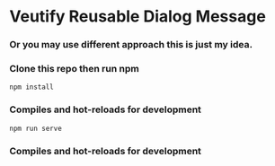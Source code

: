 # Veutify Reusable Dialog Message
### Or you may use different approach this is just my idea. 
### Clone this repo then run npm
```
npm install
```

### Compiles and hot-reloads for development
```
npm run serve
```

### Compiles and hot-reloads for development

